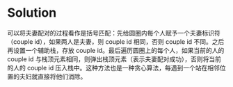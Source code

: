 # Solution

可以将夫妻配对的过程看作是括号匹配：先给圆圈内每个人赋予一个夫妻标识符（couple id），如果两人是夫妻，则 couple id 相同，否则 couple id 不同。之后再设置一个辅助栈，存放 couple id。最后遍历圆圈上的每个人，如果当前的人的 couple id 与栈顶元素相同，则弹出栈顶元素（表示夫妻配对成功），否则将当前的人的 couple id 压入栈中。这种方法也是一种贪心算法，每遇到一个站在相邻位置的夫妇就直接将他们消除。
